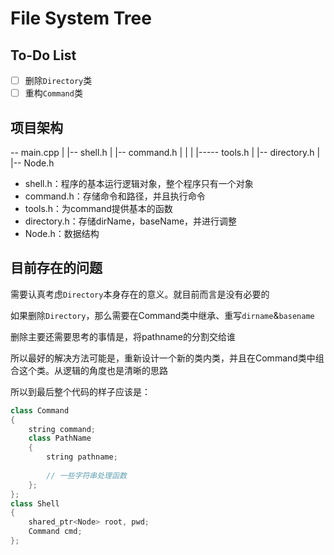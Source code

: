 # File System Tree

## To-Do List

- [ ] 删除`Directory`类
- [ ] 重构`Command`类

## 项目架构

-- main.cpp
	|
	|--	shell.h
		 |
		 |--	command.h
		 |	|
		 |	|-----	tools.h
		 |
		 |--	directory.h
		 |
		 |--	Node.h

* shell.h：程序的基本运行逻辑对象，整个程序只有一个对象
* command.h：存储命令和路径，并且执行命令
* tools.h：为command提供基本的函数 
* directory.h：存储dirName，baseName，并进行调整
* Node.h：数据结构

## 目前存在的问题

需要认真考虑`Directory`本身存在的意义。就目前而言是没有必要的

如果删除`Directory`，那么需要在Command类中继承、重写`dirname`&`basename`

删除主要还需要思考的事情是，将pathname的分割交给谁

所以最好的解决方法可能是，重新设计一个新的类内类，并且在Command类中组合这个类。从逻辑的角度也是清晰的思路

所以到最后整个代码的样子应该是：

```cpp
class Command
{
    string command;
    class PathName
    {
        string pathname;
        
        // 一些字符串处理函数
    };
};
class Shell
{
	shared_ptr<Node> root, pwd;
    Command cmd;
};
```

